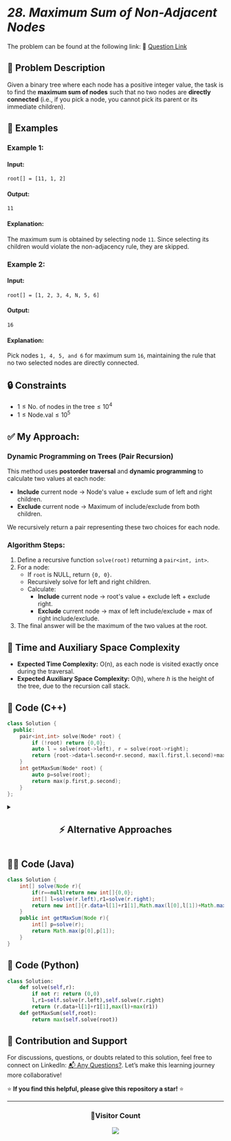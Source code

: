# _28. Maximum Sum of Non-Adjacent Nodes_

The problem can be found at the following link: 🔗 [Question Link](https://www.geeksforgeeks.org/problems/maximum-sum-of-non-adjacent-nodes/1)

## **🧩 Problem Description**

Given a binary tree where each node has a positive integer value, the task is to find the **maximum sum of nodes** such that no two nodes are **directly connected** (i.e., if you pick a node, you cannot pick its parent or its immediate children).

## **📘 Examples**

### **Example 1:**

#### **Input:**

`root[] = [11, 1, 2]`

#### **Output:**

`11`

#### **Explanation:**

The maximum sum is obtained by selecting node `11`. Since selecting its children would violate the non-adjacency rule, they are skipped.

### **Example 2:**

#### **Input:**

`root[] = [1, 2, 3, 4, N, 5, 6]`

#### **Output:**

`16`

#### **Explanation:**

Pick nodes `1, 4, 5, and 6` for maximum sum `16`, maintaining the rule that no two selected nodes are directly connected.

## **🔒 Constraints**

- $1 \leq \text{No. of nodes in the tree} \leq 10^4$
- $1 \leq \text{Node.val} \leq 10^5$

## **✅ My Approach:**

### **Dynamic Programming on Trees (Pair Recursion)**

This method uses **postorder traversal** and **dynamic programming** to calculate two values at each node:

- **Include** current node → Node's value + exclude sum of left and right children.
- **Exclude** current node → Maximum of include/exclude from both children.

We recursively return a pair representing these two choices for each node.

### **Algorithm Steps:**

1. Define a recursive function `solve(root)` returning a `pair<int, int>`.
2. For a node:
   - If `root` is NULL, return `{0, 0}`.
   - Recursively solve for left and right children.
   - Calculate:
     - **Include** current node → root's value + exclude left + exclude right.
     - **Exclude** current node → max of left include/exclude + max of right include/exclude.
3. The final answer will be the maximum of the two values at the root.

## **🧮 Time and Auxiliary Space Complexity**

- **Expected Time Complexity:** O(n), as each node is visited exactly once during the traversal.
- **Expected Auxiliary Space Complexity:** O(h), where _h_ is the height of the tree, due to the recursion call stack.

## 🧠 **Code (C++)**

```cpp
class Solution {
  public:
    pair<int,int> solve(Node* root) {
        if (!root) return {0,0};
        auto l = solve(root->left), r = solve(root->right);
        return {root->data+l.second+r.second, max(l.first,l.second)+max(r.first,r.second)};
    }
    int getMaxSum(Node* root) {
        auto p=solve(root);
        return max(p.first,p.second);
    }
};
```

<details>
<summary><h2 align="center">⚡ Alternative Approaches</h2></summary>

## 📊 **2️⃣ DP with Memoization Map**

### **Algorithm Steps:**

- Maintain a `HashMap<Node*, pair<int,int>>` to store precomputed results.
- For each node:
  - Before solving, check if the result already exists in the map.
  - Otherwise, compute and store in the map.

```cpp
class Solution {
    unordered_map<Node*, pair<int,int>> dp;
    pair<int,int> solve(Node* root) {
        if (!root) return {0,0};
        if (dp.count(root)) return dp[root];
        auto l = solve(root->left), r = solve(root->right);
        return dp[root] = {root->data+l.second+r.second, max(l.first,l.second)+max(r.first,r.second)};
    }
  public:
    int getMaxSum(Node* root) {
        auto p = solve(root);
        return max(p.first,p.second);
    }
};
```

### ✅ **Why This Approach?**

- Useful when there are repeated subtrees (though rare in standard binary trees).

#### 📝 **Complexity Analysis:**

- **Expected Time Complexity:** O(n), as memoization ensures each node processed once.
- **Expected Auxiliary Space Complexity:** O(n), due to storage in the map.

### 🆚 **Comparison of Approaches**

| **Approach**         | ⏱️ **Time** | 🗂️ **Space** | ✅ **Pros**                 | ⚠️ **Cons**                     |
| -------------------- | ----------- | ------------ | --------------------------- | ------------------------------- |
| Simple DP Recursion  | 🟢 O(n)     | 🟢 O(h)      | Clean, minimal extra space  | Stack overflow if tree too deep |
| DP + Memoization Map | 🟢 O(n)     | 🔴 O(n)      | Better in overlapping cases | More memory consumption         |

</details>

## 🧑‍💻 **Code (Java)**

```java
class Solution {
    int[] solve(Node r){
        if(r==null)return new int[]{0,0};
        int[] l=solve(r.left),r1=solve(r.right);
        return new int[]{r.data+l[1]+r1[1],Math.max(l[0],l[1])+Math.max(r1[0],r1[1])};
    }
    public int getMaxSum(Node r){
        int[] p=solve(r);
        return Math.max(p[0],p[1]);
    }
}
```

## 🐍 **Code (Python)**

```python
class Solution:
    def solve(self,r):
        if not r: return (0,0)
        l,r1=self.solve(r.left),self.solve(r.right)
        return (r.data+l[1]+r1[1],max(l)+max(r1))
    def getMaxSum(self,root):
        return max(self.solve(root))
```

## 🧠 Contribution and Support

For discussions, questions, or doubts related to this solution, feel free to connect on LinkedIn: [📬 Any Questions?](https://www.linkedin.com/in/patel-hetkumar-sandipbhai-8b110525a/). Let’s make this learning journey more collaborative!

⭐ **If you find this helpful, please give this repository a star!** ⭐

---

<div align="center">
  <h3><b>📍Visitor Count</b></h3>
</div>

<p align="center">
  <img src="https://visitor-badge.laobi.icu/badge?page_id=Hunterdii.GeeksforGeeks-POTD" />
</p>
